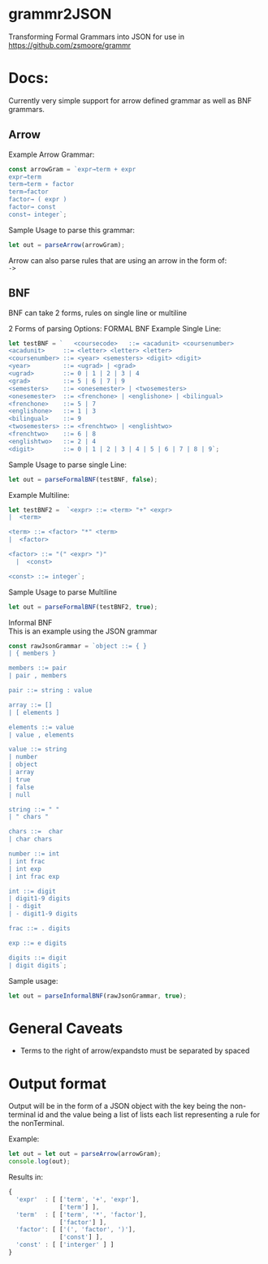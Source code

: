 # grammr2JSON
Transforming Formal Grammars into JSON for use in https://github.com/zsmoore/grammr


# Docs:  

Currently very simple support for arrow defined grammar as well as BNF grammars.  

## Arrow ##  
Example Arrow Grammar:  
``` javascript
const arrowGram = `expr→term + expr  
expr→term  
term→term ∗ factor  
term→factor  
factor→ ( expr )  
factor→ const  
const→ integer`;
```
Sample Usage to parse this grammar:
``` javascript
let out = parseArrow(arrowGram);
```
Arrow can also parse rules that are using an arrow in the form of:  
`->`


## BNF ##
BNF can take 2 forms, rules on single line or multiline  
  
2 Forms of parsing Options:
FORMAL BNF
Example Single Line:  
```javascript
let testBNF = `   <coursecode>   ::= <acadunit> <coursenumber>
<acadunit>     ::= <letter> <letter> <letter>
<coursenumber> ::= <year> <semesters> <digit> <digit>
<year>         ::= <ugrad> | <grad>
<ugrad>        ::= 0 | 1 | 2 | 3 | 4
<grad>         ::= 5 | 6 | 7 | 9
<semesters>    ::= <onesemester> | <twosemesters>
<onesemester>  ::= <frenchone> | <englishone> | <bilingual>
<frenchone>    ::= 5 | 7
<englishone>   ::= 1 | 3
<bilingual>    ::= 9
<twosemesters> ::= <frenchtwo> | <englishtwo>
<frenchtwo>    ::= 6 | 8
<englishtwo>   ::= 2 | 4
<digit>        ::= 0 | 1 | 2 | 3 | 4 | 5 | 6 | 7 | 8 | 9`;
```
Sample Usage to parse single Line:  
```javascript
let out = parseFormalBNF(testBNF, false);
```
Example Multiline:
```javascript  
let testBNF2 =  `<expr> ::= <term> "+" <expr>
|  <term>

<term> ::= <factor> "*" <term>
|  <factor>

<factor> ::= "(" <expr> ")"
  |  <const>

<const> ::= integer`;
```

Sample Usage to parse Multiline
```javascript
let out = parseFormalBNF(testBNF2, true);
```  

Informal BNF  
This is an example using the JSON grammar  
```javascript  
const rawJsonGrammar = `object ::= { }
| { members }

members ::= pair
| pair , members

pair ::= string : value

array ::= []
| [ elements ]

elements ::= value
| value , elements

value ::= string
| number
| object
| array
| true
| false
| null

string ::= " "
| " chars "

chars ::=  char
| char chars

number ::= int
| int frac
| int exp
| int frac exp

int ::= digit
| digit1-9 digits
| - digit
| - digit1-9 digits

frac ::= . digits

exp ::= e digits

digits ::= digit
| digit digits`;
```

Sample usage:  
```javascript
let out = parseInformalBNF(rawJsonGrammar, true);
```  

# General Caveats  
 - Terms to the right of arrow/expandsto must be separated by spaced 
 
# Output format  
Output will be in the form of a JSON object with the key being the non-terminal id and the value being a list of lists each list representing a rule for the nonTerminal.

Example:  
```javascript
let out = let out = parseArrow(arrowGram);
console.log(out);
```
Results in:
```javascript
{
  'expr'  : [ ['term', '+', 'expr'],
              ['term'] ],
  'term'  : [ ['term', '*', 'factor'],
              ['factor'] ],
  'factor': [ ['(', 'factor', ')'],
              ['const'] ],
  'const' : [ ['interger' ] ]
}
```
